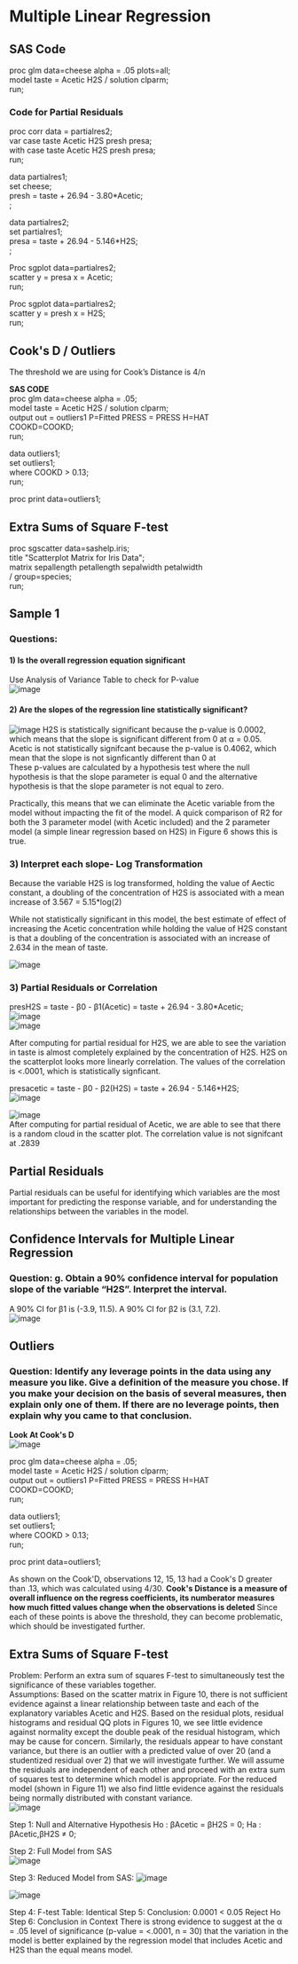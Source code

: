 # Multiple Linear Regression

## SAS Code
proc glm data=cheese alpha = .05 plots=all;  
model taste = Acetic H2S / solution clparm;  
run;

### Code for Partial Residuals
proc corr data = partialres2;  
var case taste Acetic H2S presh presa;  
with case taste Acetic H2S presh presa;  
run;  

data partialres1;  
set cheese;  
presh = taste + 26.94 - 3.80*Acetic;  
;  

data partialres2;  
set partialres1;  
presa = taste + 26.94 - 5.146*H2S;  
;  

Proc sgplot data=partialres2;  
scatter y = presa x = Acetic;  
run;  

Proc sgplot data=partialres2;  
scatter y = presh x = H2S;  
run;  

## Cook's D / Outliers
The threshold we are using for Cook’s Distance is 4/n

**SAS CODE**  
proc glm data=cheese alpha = .05;  
model taste = Acetic H2S / solution clparm;      
output out = outliers1 P=Fitted PRESS = PRESS H=HAT  
COOKD=COOKD;  
run;  

data outliers1;  
set outliers1;  
where COOKD > 0.13;  
run;  

proc print data=outliers1;  

## Extra Sums of Square F-test
proc sgscatter data=sashelp.iris;  
  title "Scatterplot Matrix for Iris Data";  
  matrix sepallength petallength sepalwidth petalwidth  
         / group=species;  
run;  

## Sample 1  
### Questions:

#### 1) Is the overall regression equation significant  
Use Analysis of Variance Table to check for P-value  
![image](https://user-images.githubusercontent.com/110003333/206790891-91d0b1fc-0c3f-46d5-a5ef-c96d6938bfdb.png)


#### 2) Are the slopes of the regression line statistically significant?  
![image](https://user-images.githubusercontent.com/110003333/206791076-2ab32959-100f-4466-b4c8-97c89a29b378.png)
H2S is statistically significant because the p-value is 0.0002, which means that the slope is significant different from 0 at α = 0.05.  
Acetic is not statistically signifcant because the p-value is 0.4062, which mean that the slope is not signficantly different than 0 at   
These p-values are calculated by a hypothesis test where the null hypothesis is that the slope parameter is equal 0 and the alternative hypothesis is that the slope parameter is not equal to zero.   

Practically, this means that we can eliminate the Acetic variable from the model without impacting the fit of the model.  A quick comparison of R2 for both the 3 parameter model (with Acetic included) and the 2 parameter model (a simple linear regression based on H2S) in Figure 6 shows this is true.  

### 3) Interpret each slope- Log Transformation  
Because the variable H2S is log transformed, holding the value of Aectic constant, a doubling of the concentration of H2S is associated with a mean increase of 3.567 =  5.15*log(2)  

While not statistically significant in this model, the best estimate of effect of increasing the Acetic concentration while holding the value of H2S constant is that a doubling of the concentration is associated with an increase of 2.634 in the mean of taste.  

![image](https://user-images.githubusercontent.com/110003333/206798452-de275ab0-6d50-463c-8875-f3db083d8593.png)  


### 3) Partial Residuals or Correlation  

presH2S = taste - β0 - β1(Acetic) = taste + 26.94 - 3.80*Acetic;  
![image](https://user-images.githubusercontent.com/110003333/206802497-cddab16c-1ef4-4c14-9583-81ef1ee53cd1.png)  
![image](https://user-images.githubusercontent.com/110003333/206802777-7d32a8b4-6a83-4fd4-8605-efb322803ae1.png)

After computing for partial residual for H2S, we are able to see the variation in taste is almost completely explained by the concentration of H2S. H2S on the scatterplot looks more linearly correlation. The values of the correlation is <.0001, which is statistically signficant.

presacetic = taste - β0 - β2(H2S) = taste + 26.94 - 5.146*H2S;  
![image](https://user-images.githubusercontent.com/110003333/206802795-c49384ee-d147-41f4-aef8-b9ad3dfe9164.png)  

![image](https://user-images.githubusercontent.com/110003333/206802698-3be2267b-602a-4269-b5d2-f0aa4be78289.png)  
After computing for partial residual of Acetic, we are able to see that there is a random cloud in the scatter plot. The correlation value is not signifcant at .2839

## Partial Residuals  
Partial residuals can be useful for identifying which variables are the most important for predicting the response variable, and for understanding the relationships between the variables in the model.

## Confidence Intervals for Multiple Linear Regression

### Question: g.	Obtain a 90% confidence interval for population slope of the variable “H2S”. Interpret the interval.    
A 90% CI for β1 is (-3.9, 11.5). A 90% CI for β2 is (3.1, 7.2).  
![image](https://user-images.githubusercontent.com/110003333/206803578-f9730efd-7709-49e9-90c4-a620addb2783.png)

## Outliers
### Question: Identify any leverage points in the data using any measure you like. Give a definition of the measure you chose. If you make your decision on the basis of several measures, then explain only one of them. If there are no leverage points, then explain why you came to that conclusion.  

**Look At Cook's D**  
![image](https://user-images.githubusercontent.com/110003333/206803760-bedd473d-101c-4545-9f6f-435e0e029326.png)

proc glm data=cheese alpha = .05;  
model taste = Acetic H2S / solution clparm;      
output out = outliers1 P=Fitted PRESS = PRESS H=HAT  
COOKD=COOKD;  
run;  

data outliers1;  
set outliers1;  
where COOKD > 0.13;  
run;  

proc print data=outliers1;  

As shown on the Cook'D, observations 12, 15, 13 had a Cook's D greater than .13, which was calculated using 4/30. **Cook's Distance is a measure of overall influence on the regress coefficients, its numberator measures how much fitted values change when the observations is deleted** Since each of these points is above the threshold, they can become problematic, which should be investigated further. 

## Extra Sums of Square F-test
Problem:  Perform an extra sum of squares F-test to simultaneously test the significance of these variables together.  
Assumptions: Based on the scatter matrix in Figure 10, there is not sufficient evidence against a linear relationship between taste and each of the explanatory variables Acetic and H2S. Based on the residual plots, residual histograms and residual QQ plots in Figures 10, we see little evidence against normality except the double peak of the residual histogram, which may be cause for concern.  Similarly, the residuals appear to have constant variance, but there is an outlier with a predicted value of over 20 (and a studentized residual over 2) that we will investigate further.  We will assume the residuals are independent of each other and proceed with an extra sum of squares test to determine which model is appropriate. For the reduced model (shown in Figure 11) we also find little evidence against the residuals being normally distributed with constant variance.  
![image](https://user-images.githubusercontent.com/110003333/206805186-4ca0e2a4-4b96-4f8c-a956-a9a3cdae37c4.png)

Step 1: Null and Alternative Hypothesis
Ho : βAcetic = βH2S = 0;
Ha : βAcetic,βH2S  ≠ 0;

Step 2: Full Model from SAS  
![image](https://user-images.githubusercontent.com/110003333/206805535-48ada604-8159-413c-803b-ed1958f02f1e.png)  

Step 3: Reduced Model from SAS:
![image](https://user-images.githubusercontent.com/110003333/206806031-7f9f05fa-3669-4819-8cfa-1b6e64ae9684.png)

![image](https://user-images.githubusercontent.com/110003333/206805938-319aa9af-7e56-4a52-8ef2-e5a653eb01e0.png)

Step 4: F-test Table: Identical
Step 5: Conclusion: 0.0001 < 0.05 Reject Ho
Step 6: Conclusion in Context
There is strong evidence to suggest at the α = .05 level of significance (p-value = <.0001, n = 30) that the variation in the model is better explained by the regression model that includes Acetic and H2S than the equal means model.  


